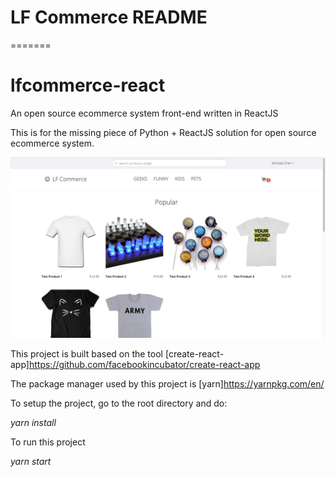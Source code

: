 # LF Commerce README
=======
# lfcommerce-react
An open source ecommerce system front-end written in ReactJS

This is for the missing piece of Python + ReactJS solution for open source ecommerce system.

![Alt Screenshot](./screenshot.png "Screenshot")

This project is built based on the tool [create-react-app]https://github.com/facebookincubator/create-react-app


The package manager used by this project is [yarn]https://yarnpkg.com/en/

To setup the project, go to the root directory and do:

*yarn install*


To run this project

*yarn start*
